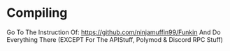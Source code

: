 # Compiling
Go To The Instruction Of: https://github.com/ninjamuffin99/Funkin
And Do Everything There (EXCEPT For The APIStuff, Polymod & Discord RPC Stuff)
